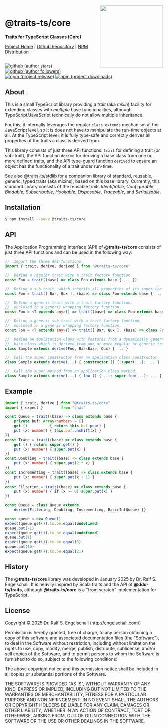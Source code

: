 
<img src="https://raw.githubusercontent.com/traits-ts/core/refs/heads/master/etc/logo.svg" width="200" style="float: right" align="right" alt=""/>

@traits-ts/core
===============

**Traits for TypeScript Classes (Core)**

<p/>
<a href="https://traits-ts.org">Project Home</a> |
<a href="https://github.com/traits-ts/core">Github Repository</a> |
<a href="https://npmjs.com/@traits-ts/core">NPM Distribution</a>

<p/>
<img src="https://nodei.co/npm/@traits-ts/core.png?downloads=true&stars=true" alt=""/>

[![github (author stars)](https://img.shields.io/github/stars/rse?logo=github&label=author%20stars&color=%233377aa)](https://github.com/rse)
[![github (author followers)](https://img.shields.io/github/followers/rse?label=author%20followers&logo=github&color=%234477aa)](https://github.com/rse)
<br/>
[![npm (project release)](https://img.shields.io/npm/v/@traits-ts/core?logo=npm&label=npm%20release&color=%23cc3333)](https://npmjs.com/@traits-ts/core)
[![npm (project downloads)](https://img.shields.io/npm/dm/@traits-ts/core?logo=npm&label=npm%20downloads&color=%23cc3333)](https://npmjs.com/@traits-ts/core)

About
-----

This is a small TypeScript library providing a *trait* (aka *mixin*)
facility for extending classes with *multiple* base functionalities,
although TypeScript/JavaScript technically do not allow multiple
inheritance.

For this, it internally leverages the regular `class extends` mechanism
at the JavaScript level, so it is does not have to manipulate the
run-time objects at all. At the TypeScript level, it is fully type-safe
and correctly derives all properties of the traits a class is derived
from.

This library consists of just three API functions: `trait` for defining
a trait (or sub-trait), the API function `derive` for deriving a base
class from one or more defined traits, and the API type-guard function
`derived` to ensure an object has the functionality of a trait under
run-time.

See also [@traits-ts/stdlib](https://github.com/traits-ts/stdlib) for
a companion library of standard, reusable, generic, typed traits (aka mixins),
based on this base library. Currently, this standard library consists
of the reusable traits *Identifiable*, *Configurable*, *Bindable*,
*Subscribable*, *Hookable*, *Disposable*, *Traceable*, and
*Serializable*.

Installation
------------

```sh
$ npm install --save @traits-ts/core
```

API
---

The Application Programming Interface (API) of **@traits-ts/core** consists
of just three API functions and can be used in the following way:

```ts
//  Import the three API functions.
import { trait, derive, derived } from "@traits-ts/core"

//  Define a regular trait with a trait factory function.
const Foo = trait((base) => class Foo extends base { ... })

//  Define a sub-trait, which inherits all properties of its super-traits.
const Foo = trait([ Bar, Qux ], (base) => class Foo extends base { ... })

//  Define a generic trait with a trait factory function,
//  enclosed in a generic wrapping factory function.
const Foo = <T extends any>() => trait((base) => class Foo extends base { ... T ... })

//  Define a generic sub-trait with a trait factory function,
//  enclosed in a generic wrapping factory function.
const Foo = <T extends any>() => trait([ Bar, Qux ], (base) => class Foo extends base { ... T ... })

//  Define an application class with features from a dynamically generated
//  base class which is derived from one or more regular or generic traits.
class Sample extends derive(Foo, Bar<Baz>, Qux) { ... }

//  Call the super constructor from an application class constructor.
class Sample extends derive(...) { constructor () { super(...); ... } ... }

//  Call the super method from an application class method.
class Sample extends derive(...) { foo () { ...; super.foo(...); ... } ... }
```

Example
-------

```ts
import { trait, derive } from "@traits-ts/core"
import { expect }        from "chai"

const Queue = trait((base) => class extends base {
    private buf: Array<number> = []
    get ()          { return this.buf.pop() }
    put (x: number) { this.buf.unshift(x) }
})
const Trace = trait((base) => class extends base {
    get () { return super.get() }
    put (x: number) { super.put(x) }
})
const Doubling = trait((base) => class extends base {
    put (x: number) { super.put(2 * x) }
})
const Incrementing = trait((base) => class extends base {
    put (x: number) { super.put(x + 1) }
})
const Filtering = trait((base) => class extends base {
    put (x: number) { if (x >= 0) super.put(x) }
})

const Queue = class Queue extends
    derive(Filtering, Doubling, Incrementing, BasicIntQueue) {}

const queue = new Queue()
expect(queue.get()).to.be.equal(undefined)
queue.put(-1)
expect(queue.get()).to.be.equal(undefined)
queue.put(1)
expect(queue.get()).to.be.equal(3)
queue.put(10)
expect(queue.get()).to.be.equal(21)
```

History
-------

The **@traits-ts/core** library was developed in January 2025 by Dr. Ralf
S. Engelschall. It is heavily inspired by Scala traits and the API
of **@ddd-ts/traits**, although **@traits-ts/core** is a "from scratch"
implementation for TypeScript.

License
-------

Copyright &copy; 2025 Dr. Ralf S. Engelschall (http://engelschall.com/)

Permission is hereby granted, free of charge, to any person obtaining
a copy of this software and associated documentation files (the
"Software"), to deal in the Software without restriction, including
without limitation the rights to use, copy, modify, merge, publish,
distribute, sublicense, and/or sell copies of the Software, and to
permit persons to whom the Software is furnished to do so, subject to
the following conditions:

The above copyright notice and this permission notice shall be included
in all copies or substantial portions of the Software.

THE SOFTWARE IS PROVIDED "AS IS", WITHOUT WARRANTY OF ANY KIND,
EXPRESS OR IMPLIED, INCLUDING BUT NOT LIMITED TO THE WARRANTIES OF
MERCHANTABILITY, FITNESS FOR A PARTICULAR PURPOSE AND NONINFRINGEMENT.
IN NO EVENT SHALL THE AUTHORS OR COPYRIGHT HOLDERS BE LIABLE FOR ANY
CLAIM, DAMAGES OR OTHER LIABILITY, WHETHER IN AN ACTION OF CONTRACT,
TORT OR OTHERWISE, ARISING FROM, OUT OF OR IN CONNECTION WITH THE
SOFTWARE OR THE USE OR OTHER DEALINGS IN THE SOFTWARE.

